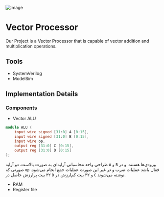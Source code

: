 ![image](https://github.com/AlirezaKeshavarz83/DSD-project/assets/47504151/4dd41bb7-b4e6-4da4-aea1-a18c43a6e5b8)


# Vector Processor

Our Project is a Vector Processor that is capable of vector addition and multiplication operations.

## Tools
- SystemVerilog
- ModelSim


## Implementation Details

### Components
- Vector ALU
```verilog
module ALU (
    input wire signed [31:0] A [0:15],
    input wire signed [31:0] B [0:15],
    input wire op,
    output reg [31:0] C [0:15],
    output reg [31:0] D [0:15]
);

```
طراحی واحد محاسباتی آرایه‌ای به صورت بالاست.
دو آرایه `A` و `B` ورودی‌ها هستند. و در صورتی که `op` فعال باشد عملیات ضرب و در غیر این صورت عملیات جمع انجام می‌شود.
۳۲ بیت پرارزش حاصل در `D` و ۳۲ بیت کم‌ارزش در `C` نوشته می‌شوند.
- RAM
- Register file
